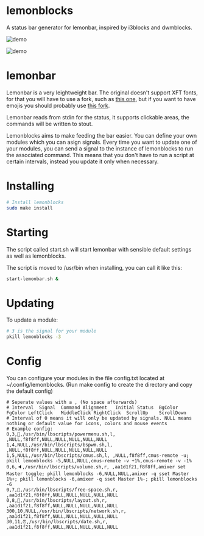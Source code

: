 # lemonblocks
A status bar generator for lemonbar, inspired by i3blocks and dwmblocks.

![demo](https://i.imgur.com/NkMaIH8.png)

![demo](https://i.imgur.com/5tAUizO.png)


# lemonbar
Lemonbar is a very leightweight bar. The original doesn't support XFT fonts, for that you will have to use a fork, such as [this one](https://aur.archlinux.org/packages/lemonbar-xft-git/), but if you want to have emojis you should probably use [this fork](https://github.com/freundTech/bar).

Lemonbar reads from stdin for the status, it supports clickable areas, the commands will be written to stout.

Lemonblocks aims to make feeding the bar easier. You can define your own modules which you can asign signals. Every time you want to update one of your modules, you can send a signal to the instance of lemonblocks to run the associated command. This means that you don't have to run a script at certain intervals, instead you update it only when necessary.

# Installing
```bash
# Install lemonblocks
sudo make install
```
# Starting

The script called start.sh will start lemonbar with sensible default settings as well as lemonblocks.

The script is moved to /usr/bin when installing, you can call it like this:
```bash
start-lemonbar.sh &
```

# Updating

To update a module:
```bash
# 3 is the signal for your module
pkill lemonblocks -3
```

# Config
You can configure your modules in the file config.txt located at ~/.config/lemonblocks. (Run make config to create the directory and copy the default config)
```
# Seperate values with a , (No space afterwards)
# Interval  Signal  Command Alignment   Initial Status  BgColor FgColor LeftClick   MiddleClick RightClick  ScrollUp    ScrollDown
# Interval of 0 means it will only be updated by signals. NULL means nothing or default value for icons, colors and mouse events
# Example config:
0,3,🍍,/usr/bin/lbscripts/powermenu.sh,l, ,NULL,f8f8ff,NULL,NULL,NULL,NULL,NULL
1,4,NULL,/usr/bin/lbscripts/bspwm.sh,l, ,NULL,f8f8ff,NULL,NULL,NULL,NULL,NULL
1,5,NULL,/usr/bin/lbscripts/cmus.sh,l, ,NULL,f8f8ff,cmus-remote -u; pkill lemonblocks -5,NULL,NULL,cmus-remote -v +1%,cmus-remote -v -1%
0,6,🔈,/usr/bin/lbscripts/volume.sh,r, ,aa1d1f21,f8f8ff,amixer set Master toggle; pkill lemonblocks -6,NULL,NULL,amixer -q sset Master 1%+; pkill lemonblocks -6,amixer -q sset Master 1%-; pkill lemonblocks -6
0,7,📁,/usr/bin/lbscripts/free-space.sh,r, ,aa1d1f21,f8f8ff,NULL,NULL,NULL,NULL,NULL
0,8,🐒,/usr/bin/lbscripts/layout.sh,r, ,aa1d1f21,f8f8ff,NULL,NULL,NULL,NULL,NULL
300,10,NULL,/usr/bin/lbscripts/network.sh,r, ,aa1d1f21,f8f8ff,NULL,NULL,NULL,NULL,NULL
30,11,⏰,/usr/bin/lbscripts/date.sh,r, ,aa1d1f21,f8f8ff,NULL,NULL,NULL,NULL,NULL
```
